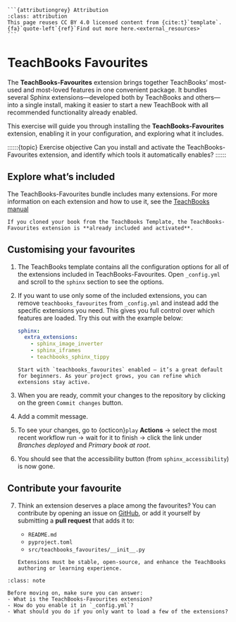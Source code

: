 ````{margin}
```{attributiongrey} Attribution
:class: attribution
This page reuses CC BY 4.0 licensed content from {cite:t}`template`. {fa}`quote-left`{ref}`Find out more here.<external_resources>`
```
````

# TeachBooks Favourites

The **TeachBooks-Favourites** extension brings together TeachBooks’ most-used and most-loved features in one convenient package. It bundles several Sphinx extensions—developed both by TeachBooks and others—into a single install, making it easier to start a new TeachBook with all recommended functionality already enabled.

This exercise will guide you through installing the **TeachBooks-Favourites** extension, enabling it in your configuration, and exploring what it includes.

::::::{topic} Exercise objective
Can you install and activate the TeachBooks-Favourites extension, and identify which tools it automatically enables?
::::::

## Explore what’s included

The TeachBooks-Favourites bundle includes many extensions. For more information on each extension and how to use it, see the [TeachBooks manual](https://teachbooks.io/manual/features/favourites.html#)

```{note}
If you cloned your book from the TeachBooks Template, the TeachBooks-Favourites extension is **already included and activated**.
```

## Customising your favourites

1. The TeachBooks template contains all the configuration options for all of the extensions included in TeachBooks-Favourites. Open `_config.yml` and scroll to the `sphinx` section to see the options.

2. If you want to use only some of the included extensions, you can remove `teachbooks_favourites` from `_config.yml` and instead add the specific extensions you need. This gives you full control over which features are loaded. Try this out with the example below:

    ```yaml
    sphinx:
      extra_extensions:
        - sphinx_image_inverter
        - sphinx_iframes
        - teachbooks_sphinx_tippy
    ```

    ```{tip}
    Start with `teachbooks_favourites` enabled — it’s a great default for beginners. As your project grows, you can refine which extensions stay active.
    ```

3. When you are ready, commit your changes to the repository by clicking on the green `Commit changes` button.

4. Add a commit message.

5. To see your changes, go to {octicon}`play` **Actions** → select the most recent workflow run → wait for it to finish → click the link under *Branches deployed* and *Primary book at root*.

6. You should see that the accessibility button (from `sphinx_accessibility`) is now gone.

## Contribute your favourite

7. Think an extension deserves a place among the favourites? You can contribute by opening an issue on [GitHub](https://github.com/TeachBooks/TeachBooks-Favourites), or add it yourself by submitting a **pull request** that adds it to:

    - `README.md`
    - `pyproject.toml`
    - `src/teachbooks_favourites/__init__.py`

    ```{note}
    Extensions must be stable, open-source, and enhance the TeachBooks authoring or learning experience.
    ```

```{admonition} Check your understanding
:class: note

Before moving on, make sure you can answer:
- What is the TeachBooks-Favourites extension?  
- How do you enable it in `_config.yml`?  
- What should you do if you only want to load a few of the extensions?  
```
